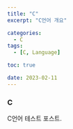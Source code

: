 ```yaml
---
title: "C"
excerpt: "C언어 개요"

categories:
  - C
tags:
  - [C, Language]

toc: true

date: 2023-02-11
---
```


### C

C언어 테스트 포스트.